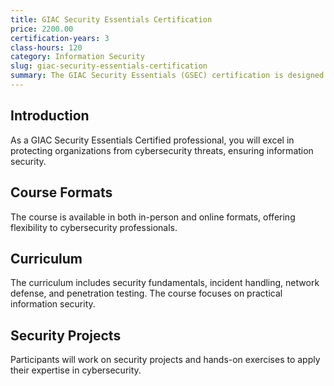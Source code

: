 ```yaml
---
title: GIAC Security Essentials Certification
price: 2200.00
certification-years: 3
class-hours: 120
category: Information Security
slug: giac-security-essentials-certification
summary: The GIAC Security Essentials (GSEC) certification is designed for professionals in information security and cybersecurity roles. This comprehensive course covers security fundamentals, incident handling, and network defense. It equips candidates with the skills needed to protect organizations from cybersecurity threats.
---
```


## Introduction

As a GIAC Security Essentials Certified professional, you will excel in protecting organizations from cybersecurity threats, ensuring information security.

## Course Formats

The course is available in both in-person and online formats, offering flexibility to cybersecurity professionals.

## Curriculum

The curriculum includes security fundamentals, incident handling, network defense, and penetration testing. The course focuses on practical information security.

## Security Projects

Participants will work on security projects and hands-on exercises to apply their expertise in cybersecurity.

